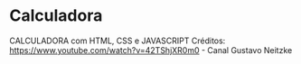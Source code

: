 # Calculadora
 CALCULADORA com HTML, CSS e JAVASCRIPT
 Créditos: https://www.youtube.com/watch?v=42TShjXR0m0 - Canal Gustavo Neitzke

